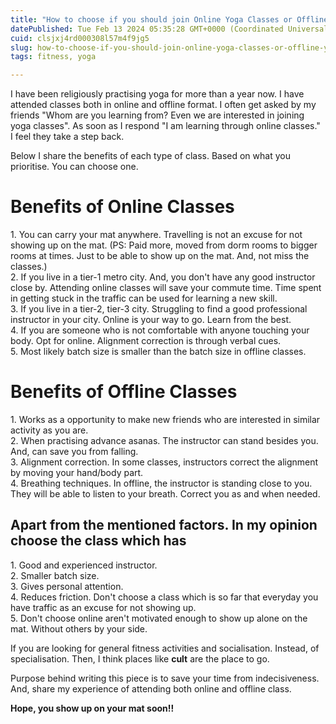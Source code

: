 ```yaml
---
title: "How to choose if you should join Online Yoga Classes or Offline Yoga Classes?"
datePublished: Tue Feb 13 2024 05:35:28 GMT+0000 (Coordinated Universal Time)
cuid: clsjxj4rd000308l57m4f9jg5
slug: how-to-choose-if-you-should-join-online-yoga-classes-or-offline-yoga-classes
tags: fitness, yoga

---
```


I have been religiously practising yoga for more than a year now. I have attended classes both in online and offline format. I often get asked by my friends "Whom are you learning from? Even we are interested in joining yoga classes". As soon as I respond "I am learning through online classes."  
I feel they take a step back.

Below I share the benefits of each type of class. Based on what you prioritise. You can choose one.

# Benefits of Online Classes

1\. You can carry your mat anywhere. Travelling is not an excuse for not showing up on the mat. (PS: Paid more, moved from dorm rooms to bigger rooms at times. Just to be able to show up on the mat. And, not miss the classes.)  
2\. If you live in a tier-1 metro city. And, you don't have any good instructor close by. Attending online classes will save your commute time. Time spent in getting stuck in the traffic can be used for learning a new skill.  
3\. If you live in a tier-2, tier-3 city. Struggling to find a good professional instructor in your city. Online is your way to go. Learn from the best.  
4\. If you are someone who is not comfortable with anyone touching your body. Opt for online. Alignment correction is through verbal cues.  
5\. Most likely batch size is smaller than the batch size in offline classes.

# Benefits of Offline Classes

1\. Works as a opportunity to make new friends who are interested in similar activity as you are.  
2\. When practising advance asanas. The instructor can stand besides you. And, can save you from falling.  
3\. Alignment correction. In some classes, instructors correct the alignment by moving your hand/body part.  
4\. Breathing techniques. In offline, the instructor is standing close to you. They will be able to listen to your breath. Correct you as and when needed.

## Apart from the mentioned factors. In my opinion choose the class which has

1\. Good and experienced instructor.  
2\. Smaller batch size.  
3\. Gives personal attention.  
4\. Reduces friction. Don't choose a class which is so far that everyday you have traffic as an excuse for not showing up.  
5\. Don't choose online aren't motivated enough to show up alone on the mat. Without others by your side.

If you are looking for general fitness activities and socialisation. Instead, of specialisation. Then, I think places like **cult** are the place to go.

Purpose behind writing this piece is to save your time from indecisiveness. And, share my experience of attending both online and offline class.

**Hope, you show up on your mat soon!!**